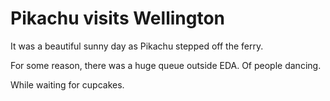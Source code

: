 # Pikachu visits Wellington

It was a beautiful sunny day as Pikachu stepped off the ferry.

For some reason, there was a huge queue outside EDA. Of people dancing.

While waiting for cupcakes.
